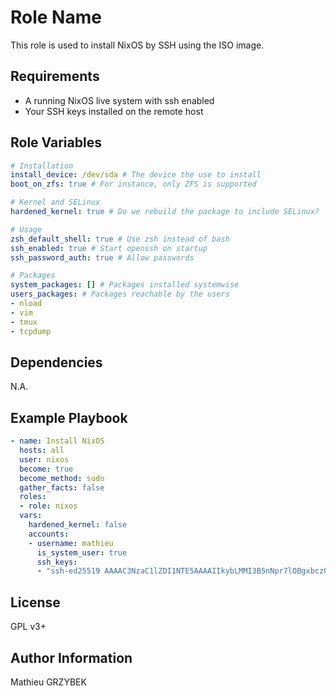 Role Name
=========

This role is used to install NixOS by SSH using the ISO image.

Requirements
------------

* A running NixOS live system with ssh enabled
* Your SSH keys installed on the remote host

Role Variables
--------------

```yaml
# Installation
install_device: /dev/sda # The device the use to install
boot_on_zfs: true # For instance, only ZFS is supported

# Kernel and SELinux
hardened_kernel: true # Do we rebuild the package to include SELinux?

# Usage
zsh_default_shell: true # Use zsh instead of bash
ssh_enabled: true # Start openssh on startup
ssh_password_auth: true # Allow passwords

# Packages
system_packages: [] # Packages installed systemwise
users_packages: # Packages reachable by the users
- nload
- vim
- tmux
- tcpdump
```

Dependencies
------------

N.A.

Example Playbook
----------------

```yaml
- name: Install NixOS
  hosts: all
  user: nixos
  become: true
  become_method: sudo
  gather_facts: false
  roles:
  - role: nixos
  vars:
    hardened_kernel: false
    accounts:
    - username: mathieu
      is_system_user: true
      ssh_keys:
      - "ssh-ed25519 AAAAC3NzaC1lZDI1NTE5AAAAIIkybLMMI3B5nNpr7lOBgxbcz06uQNe69d1elYnWQyPx mathieu"
```

License
-------

GPL v3+

Author Information
------------------

Mathieu GRZYBEK
